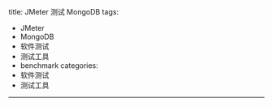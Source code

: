 title: JMeter 测试 MongoDB
tags:
- JMeter
- MongoDB
- 软件测试
- 测试工具
- benchmark
categories:
- 软件测试
- 测试工具
---
